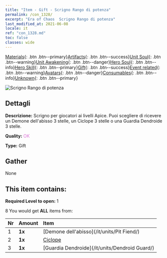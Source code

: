 ```yaml
---
title: "Item - Gift - Scrigno Rango di potenza"
permalink: /con_1328/
excerpt: "Era of Chaos  Scrigno Rango di potenza"
last_modified_at: 2021-06-08
locale: it
ref: "con_1328.md"
toc: false
classes: wide
---
```

 [Materials](/ItemsIT/){: .btn .btn--primary}[Artifacts](/ItemsIT/Artifacts/){: .btn .btn--success}[Unit Soul](/ItemsIT/UnitSoul/){: .btn .btn--warning}[Unit Awakening](/ItemsIT/UnitAwakening/){: .btn .btn--danger}[Hero Soul](/ItemsIT/HeroSoul/){: .btn .btn--info}[Hero Skill](/ItemsIT/HeroSkill/){: .btn .btn--primary}[Gift](/ItemsIT/Gift/){: .btn .btn--success}[Event related](/ItemsIT/Events/){: .btn .btn--warning}[Avatars](/ItemsIT/Avatars/){: .btn .btn--danger}[Consumables](/ItemsIT/Consumables/){: .btn .btn--info}[Unknown](/ItemsIT/Unknown/){: .btn .btn--primary}

 ![Scrigno Rango di potenza](/images/t/i_905001.png)

## Dettagli
 **Descrizione:** Scrigno per giocatori ai livelli Apice. Puoi scegliere di ricevere un Demone dell'abisso 3 stelle, un Ciclope 3 stelle o una Guardia Dendroide 3 stelle.

 **Quality:** <span style="color: #DA70D6">OK</span>

 **Type:** Gift

## Gather

  None

## This item contains:

 **Required Level to open:** 1

 8 You would get **ALL** items  from:

  | Nr | Amount |     Item    |
  |:---|:-------|:------------|
  | 1 |  **1x** | [Demone dell'abisso](/it/units/Pit Fiend/) |  | 
  | 2 |  **1x** | [Ciclope](/it/units/Cyclops/) |  | 
  | 3 |  **1x** | [Guardia Dendroide](/it/units/Dendroid Guard/) |  | 
